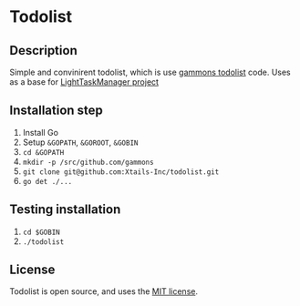 # Todolist

## Description
Simple and convinirent todolist, which is use [gammons todolist](https://github.com/gammons/todolist) code.
Uses as a base for [LightTaskManager project](https://github.com/moevm/gui-1h2018-06)

## Installation step
1. Install Go
1. Setup `&GOPATH`, `&GOROOT`, `&GOBIN`
1. `cd &GOPATH`
1. `mkdir -p /src/github.com/gammons`
1. `git clone git@github.com:Xtails-Inc/todolist.git`
1. `go det ./...`

## Testing installation
1. `cd $GOBIN`
1. `./todolist`

## License

Todolist is open source, and uses the [MIT license](https://github.com/gammons/todolist/blob/master/LICENSE.md).
